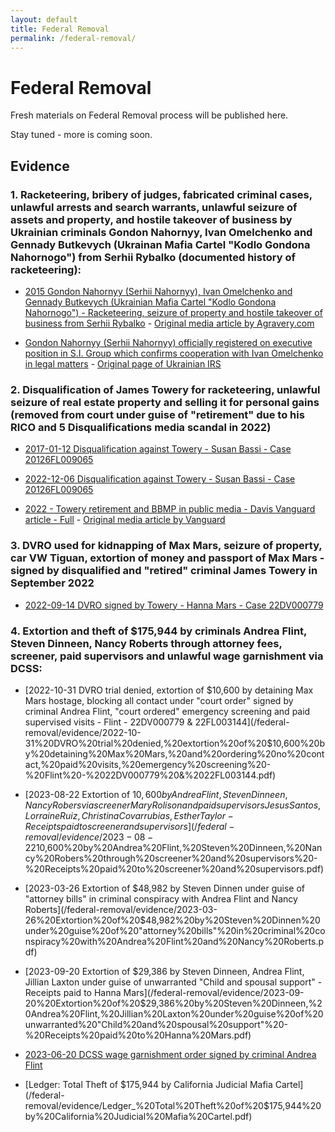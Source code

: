```yaml
---
layout: default
title: Federal Removal
permalink: /federal-removal/
---
```


# Federal Removal
Fresh materials on Federal Removal process will be published here.  
  
Stay tuned - more is coming soon.  

## Evidence


### 1. Racketeering, bribery of judges, fabricated criminal cases, unlawful arrests and search warrants, unlawful seizure of assets and property, and hostile takeover of business by Ukrainian criminals Gondon Nahornyy, Ivan Omelchenko and Gennady Butkevych (Ukrainan Mafia Cartel "Kodlo Gondona Nahornogo") from Serhii Rybalko (documented history of racketeering):
- [2015 Gondon Nahornyy (Serhii Nahornyy), Ivan Omelchenko and Gennady Butkevych (Ukrainian Mafia Cartel "Kodlo Gondona Nahornogo") - Racketeering, seizure of property and hostile takeover of business from Serhii Rybalko](/federal-removal/evidence/2015%20Gondon%20Nahornyy%20and%20Ivan%20Omelchenko%20-%20Racketeering%20and%20hostile%20takeover%20of%20business%20from%20Serhii%20Rybalko%20by%20Ukrainian%20Mafia%20Cartel.pdf) - [Original media article by Agravery.com](https://agravery.com/uk/posts/show/nove-zitta-pisla-rozlucenna-istoria-sgroup)

- [Gondon Nahornyy (Serhii Nahornyy) officially registered on executive position in S.I. Group which confirms cooperation with Ivan Omelchenko in legal matters](/federal-removal/evidence/2015%20Serhiy%20Nahornyy%20S.I.%20GROUP%20TRANS%20—%20USREOU%20code%2035042793.pdf) - [Original page of Ukrainian IRS](https://youcontrol.com.ua/catalog/company_details/35042793/)
  
  
### 2. Disqualification of James Towery for racketeering, unlawful seizure of real estate property and selling it for personal gains (removed from court under guise of "retirement" due to his RICO and 5 Disqualifications media scandal in 2022) 

- [2017-01-12 Disqualification against Towery - Susan Bassi - Case 20126FL009065](/federal-removal/evidence/2017-01-12%20Disqualification%20against%20Towery%20-%20Susan%20Bassi%20-%20Case%2020126FL009065.pdf) 

- [2022-12-06 Disqualification against Towery - Susan Bassi - Case 20126FL009065](/federal-removal/evidence/2022-12-06%20Disqualification%20against%20Towery%20-%20Susan%20Bassi%20-%20Case%2020126FL009065.pdf) 

- [2022 - Towery retirement and BBMP in public media - Davis Vanguard article - Full](/federal-removal/evidence/2022%20-%20Towery%20retirement%20and%20BBMP%20in%20public%20media%20-%20Davis%20Vanguard%20article.pdf) - [Original media article by Vanguard](https://davisvanguard.org/2023/04/silicon-valley-judge-retires-amidst-disclosure-scandal/)
  
### 3. DVRO used for kidnapping of Max Mars, seizure of property, car VW Tiguan, extortion of money and passport of Max Mars - signed by disqualified and "retired" criminal James Towery in September 2022

- [2022-09-14 DVRO signed by Towery - Hanna Mars - Case 22DV000779](/federal-removal/evidence/2022-09-14%20DVRO%20signed%20by%20Towery%20-%20Hanna%20Mars%20-%20Case%2022DV000779.pdf)
  
  
### 4. Extortion and theft of $175,944 by criminals Andrea Flint, Steven Dinneen, Nancy Roberts through attorney fees, screener, paid supervisors and unlawful wage garnishment via DCSS:

- [2022-10-31 DVRO trial denied, extortion of $10,600 by detaining Max Mars hostage, blocking all contact under "court order" signed by criminal Andrea Flint, "court ordered" emergency screening and paid supervised visits - Flint - 22DV000779 & 22FL003144](/federal-removal/evidence/2022-10-31%20DVRO%20trial%20denied,%20extortion%20of%20$10,600%20by%20detaining%20Max%20Mars,%20and%20ordering%20no%20contact,%20paid%20visits,%20emergency%20screening%20-%20Flint%20-%2022DV000779%20&%2022FL003144.pdf)

- [2023-08-22 Extortion of $10,600 by Andrea Flint, Steven Dinneen, Nancy Robers via screener Mary Rolison and paid supervisors Jesus Santos, Lorraine Ruiz, Christina Covarrubias, Esther Taylor - Receipts paid to screener and supervisors](/federal-removal/evidence/2023-08-22%20Extortion%20of%20$10,600%20by%20Andrea%20Flint,%20Steven%20Dinneen,%20Nancy%20Robers%20through%20screener%20and%20supervisors%20-%20Receipts%20paid%20to%20screener%20and%20supervisors.pdf)

- [2023-03-26 Extortion of $48,982 by Steven Dinnen under guise of "attorney bills" in criminal conspiracy with Andrea Flint and Nancy Roberts](/federal-removal/evidence/2023-03-26%20Extortion%20of%20$48,982%20by%20Steven%20Dinnen%20under%20guise%20of%20"attorney%20bills"%20in%20criminal%20conspiracy%20with%20Andrea%20Flint%20and%20Nancy%20Roberts.pdf)

- [2023-09-20 Extortion of $29,386 by Steven Dinneen, Andrea Flint, Jillian Laxton under guise of unwarranted "Child and spousal support" - Receipts paid to Hanna Mars](/federal-removal/evidence/2023-09-20%20Extortion%20of%20$29,386%20by%20Steven%20Dinneen,%20Andrea%20Flint,%20Jillian%20Laxton%20under%20guise%20of%20unwarranted%20"Child%20and%20spousal%20support"%20-%20Receipts%20paid%20to%20Hanna%20Mars.pdf)

- [2023-06-20 DCSS wage garnishment order signed by criminal Andrea Flint](/federal-removal/evidence/2023-06-20%20DCSS%20wage%20garnishment%20order%20signed%20by%20Andrea%20Flint%20-%20Nancy%20Roberts.pdf)

- [Ledger: Total Theft of $175,944 by California Judicial Mafia Cartel](/federal-removal/evidence/Ledger_%20Total%20Theft%20of%20$175,944%20by%20California%20Judicial%20Mafia%20Cartel.pdf)

